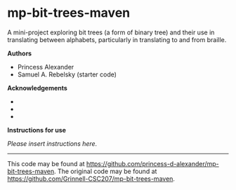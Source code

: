 # mp-bit-trees-maven

A mini-project exploring bit trees (a form of binary tree) and their use in translating between alphabets, particularly in translating to and from braille.

**Authors**

* Princess Alexander
* Samuel A. Rebelsky (starter code)

**Acknowledgements**

*
*
*

**Instructions for use**

_Please insert instructions here._

---

This code may be found at <https://github.com/princess-d-alexander/mp-bit-trees-maven>. The original code may be found at <https://github.com/Grinnell-CSC207/mp-bit-trees-maven>.
